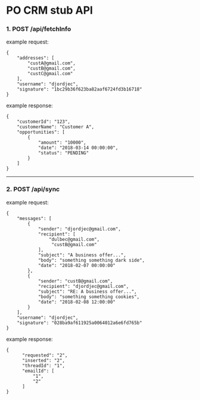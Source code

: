 PO CRM stub API
===============

### 1. POST /api/fetchInfo

example request:
```
{
	"addresses": [
		"custA@gmail.com",
		"custB@gmail.com",
		"custC@gmail.com"
	],
	"username": "djordjec",
	"signature": "1bc29b36f623ba82aaf6724fd3b16718"
}
```

example response:
```
{
	"customerId": "123",
	"customerName": "Customer A",
	"opportunities": [
		{
			"amount": "10000",
			"date": "2018-03-14 00:00:00",
			"status": "PENDING"
		}
	]
}
```


-----------------

### 2. POST /api/sync

example request:
```
{
	"messages": [
		{
			"sender": "djordjec@gmail.com",
			"recipient": [
				"dulbec@gmail.com",
				 "custB@gmail.com"
			],
			"subject": "A business offer...",
			"body": "something something dark side",
			"date": "2018-02-07 00:00:00"
		},
		{
			"sender": "custB@gmail.com",
			"recipient": "djordjec@gmail.com",
			"subject": "RE: A business offer...",
			"body": "something something cookies",
			"date": "2018-02-08 12:00:00"
		}
	],
	"username": "djordjec",
	"signature": "028ba9af611925a0064012a6e6fd765b"
}
```

example response:
```
{
      "requested": "2",
      "inserted": "2",
      "threadId": "1",
      "emailId": [
          "1",
          "2"
      ]
}
```
